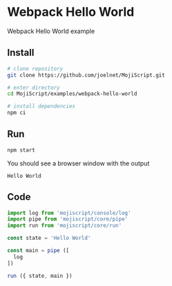 # Webpack Hello World

Webpack Hello World example

## Install

```bash
# clone repository
git clone https://github.com/joelnet/MojiScript.git

# enter directory
cd MojiScript/examples/webpack-hello-world

# install dependencies
npm ci
```

## Run

```bash
npm start
```

You should see a browser window with the output

```
Hello World
```

## Code

```javascript
import log from 'mojiscript/console/log'
import pipe from 'mojiscript/core/pipe'
import run from 'mojiscript/core/run'

const state = 'Hello World'

const main = pipe ([
  log
])

run ({ state, main })
```